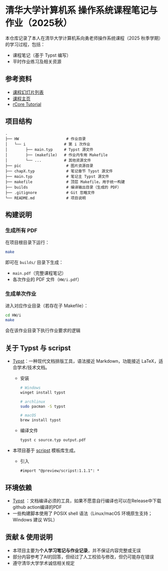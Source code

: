 # 清华大学计算机系 操作系统课程笔记与作业（2025秋）

本仓库记录了本人在清华大学计算机系向勇老师操作系统课程（2025 秋季学期）的学习过程，包括：

* 课程笔记（基于 Typst 编写）
* 平时作业练习及相关资源

## 参考资料

* [课程幻灯片列表](https://www.yuque.com/xyong-9fuoz/qczol5/xpvcf129pvf3fuxb)
* [课程主页](https://www.yuque.com/xyong-9fuoz/qczol5/vottygouphokdxbx)
* [rCore Tutorial](https://learningos.cn/rCore-Tutorial-Book-v3/)


## 项目结构

```
.
├── HW                     # 作业目录
│   └── i                 # 第 i 次作业
│        ├── main.typ     # Typst 源文件
│        ├── (makefile)   # 作业内专用 Makefile
│        └── ...          # 其他资源文件
├── pic                    # 图片资源目录
├── chapX.typ              # 笔记章节 Typst 源文件
├── main.typ               # 笔记主 Typst 源文件
├── makefile               # 顶层 Makefile，用于统一构建
├── builds                 # 编译输出目录（生成的 PDF）
├── .gitignore             # Git 忽略文件
└── README.md              # 项目说明
```


## 构建说明

### 生成所有 PDF

在项目根目录下运行：

```bash
make
```

即可在 `builds/` 目录下生成：

* `main.pdf`（完整课程笔记）
* 各次作业的 PDF 文件（`HW/i.pdf`）

### 生成单次作业

进入对应作业目录（若存在子 Makefile）：

```bash
cd HW/i
make
```

会在该作业目录下执行作业要求的逻辑


## 关于 Typst 与 scripst

* [Typst](https://typst.app/)：一种现代文档排版工具，语法接近 Markdown，功能接近 LaTeX，适合学术/技术文档。

  * 安装

    ```powershell
    # Windows
    winget install typst
    ```

    ```bash
    # archlinux
    sudo pacman -S typst
    ```

    ```bash
    # macOS
    brew install typst
    ```
  * 编译文件

    ```bash
    typst c source.typ output.pdf
    ```

* 本项目基于 [scripst](https://github.com/An-314/scripst) 模板库生成。

  * 引入

    ```typst
    #import "@preview/scripst:1.1.1": *
    ```


## 环境依赖


* [Typst](https://github.com/typst/typst) ：文档编译必须的工具，如果不愿意自行编译也可以在Release中下载github action编译的PDF
* 一些构建脚本使用了 POSIX shell 语法（Linux/macOS 环境原生支持；Windows 建议 WSL）

## 贡献 & 使用说明

* 本项目主要为**个人学习笔记与作业记录**，并不保证内容完整或无误
* 部分内容参考了AI的回答，但经过了人工校验与修改，但仍可能存在错误
* 遵守清华大学学术诚信相关规定
